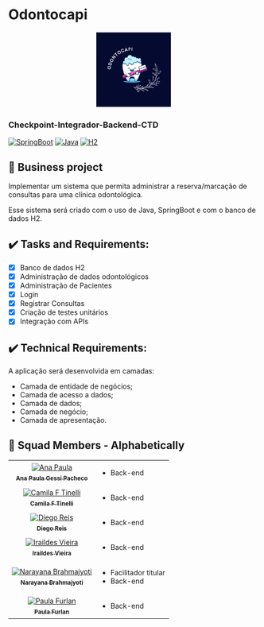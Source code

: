 # Odontocapi

<p align="center">
 <img width="150" height="150" src="https://github.com/Narayana-Brahmajyoti/Checkpoint-Integrador-Backend-CTD/blob/Narayana_Brahmajyoti/logo_odonto.png">
</p>


### Checkpoint-Integrador-Backend-CTD

[![SpringBoot][SpringBoot]][Spring-url]
[![Java][Java.com]][Java-url]
[![H2][H2.com]][H2-url]

## :newspaper: Business project

Implementar um sistema que permita administrar a reserva/marcação de consultas para uma clínica odontológica.

Esse sistema será criado com o uso de Java, SpringBoot e com o banco de dados H2.

## :heavy_check_mark: Tasks and Requirements:

- [x] Banco de dados H2
- [x] Administração de dados odontológicos
- [x] Administração de Pacientes
- [x] Login
- [x] Registrar Consultas
- [x] Criação de testes unitários
- [x] Integração com APIs

## :heavy_check_mark: Technical Requirements:

A aplicação será desenvolvida em camadas:
- Camada de entidade de negócios;
- Camada de acesso a dados;
- Camada de dados;
- Camada de negócio;
- Camada de apresentação.

## :rocket: Squad Members - Alphabetically

<table>
  <tr>
    <td align="center">
      <a href="https://github.com/anagessi">
        <img src="https://github.com/anagessi.png" width="100px;" alt="Ana Paula"/><br>
        <sub>
          <b>Ana Paula Gessi Pacheco</b>
        </sub>
      </a>
    </td>
    <td>
      <ul>
        <li>Back-end</li>
      </ul>
    </td>
  </tr>
  <tr>
    <td align="center">
      <a href="https://github.com/camilaftin">
        <img src="https://github.com/camilaftin.png" width="100px;" alt="Camila F Tinelli"/><br>
        <sub>
          <b>Camila F Tinelli</b>
        </sub>
      </a>
    </td>
    <td>
      <ul>
        <li>Back-end</li>
      </ul>
    </td>
  </tr>
  <tr>
    <td align="center">
      <a href="https://github.com/diegoreisti">
        <img src="https://github.com/diegoreisti.png" width="100px;" alt="Diego Reis"/><br>
        <sub>
          <b>Diego Reis</b>
        </sub>
      </a>
    </td>
    <td>
      <ul>
        <li>Back-end</li>
      </ul>
    </td>
  </tr>
  <tr>           
    <td align="center">
      <a href="https://github.com/iravieira">
        <img src="https://github.com/iravieira.png" width="100px;" alt="Iraildes Vieira"/><br>
        <sub>
          <b>Iraildes Vieira</b>
        </sub>
      </a>
    </td>
    <td>
      <ul>
        <li>Back-end</li>
      </ul>
    </td>
  </tr>
  <tr>
    <td align="center">
      <a href="https://github.com/Narayana-Brahmajyoti">
        <img src="https://github.com/Narayana-Brahmajyoti.png" width="100px;" alt="Narayana Brahmajyoti"/><br>
        <sub>
          <b>Narayana Brahmajyoti</b>
        </sub>
      </a>
    </td>
    <td>
      <ul>
        <li>Facilitador titular</li>
        <li>Back-end</li>
      </ul>
    </td>
  </tr>
  <tr>
    <td align="center">
      <a href="">
        <img src="" width="100px;" alt="Paula Furlan"/><br>
        <sub>
          <b>Paula Furlan</b>
        </sub>
      </a>
    </td>
    <td>
      <ul>
        <li>Back-end</li>
      </ul>
    </td> 
  </tr>
</table>

<!-- LINKS & IMAGES -->
[SpringBoot]: https://img.shields.io/badge/Spring-6DB33F?style=for-the-badge&logo=spring&logoColor=white
[Spring-url]: https://spring.io/projects/spring-boot

[H2.com]: https://img.shields.io/badge/H2-FF2D20?style=for-the-badge&logo=h2&logoColor=white
[H2-url]: https://www.h2database.com/html/main.html

[Java.com]: https://img.shields.io/badge/Java-00000F?style=for-the-badge&logo=java&logoColor=white
[Java-url]: https://www.java.com/pt-BR/

[Odonto-url]: https://github.com/Narayana-Brahmajyoti/Checkpoint-Integrador-Backend-CTD/blob/Narayana_Brahmajyoti/logo_odonto.png


